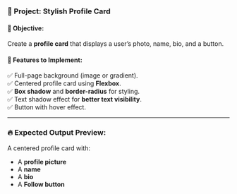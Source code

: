 ### **📌 Project: Stylish Profile Card**
#### **🔹 Objective:**  
Create a **profile card** that displays a user’s photo, name, bio, and a button.  

#### **📝 Features to Implement:**  
✅ Full-page background (image or gradient).  
✅ Centered profile card using **Flexbox**.  
✅ **Box shadow** and **border-radius** for styling.  
✅ Text shadow effect for **better text visibility**.  
✅ Button with hover effect.  

---

### **🔥 Expected Output Preview:**
A centered profile card with:  
- A **profile picture**  
- A **name**  
- A **bio**  
- A **Follow button**  